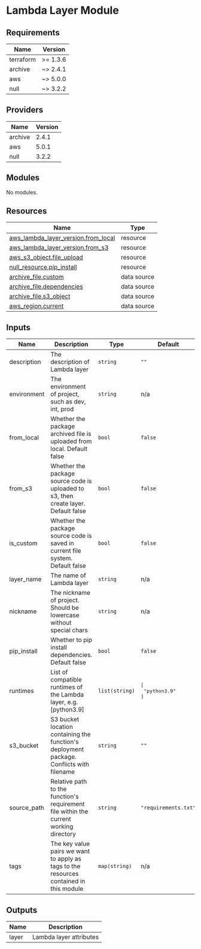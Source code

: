 # Lambda Layer Module

## Requirements

| Name      | Version  |
| --------- | -------- |
| terraform | >= 1.3.6 |
| archive   | ~> 2.4.1 |
| aws       | ~> 5.0.0 |
| null      | ~> 3.2.2 |

## Providers

| Name    | Version |
| ------- | ------- |
| archive | 2.4.1   |
| aws     | 5.0.1   |
| null    | 3.2.2   |

## Modules

No modules.

## Resources

| Name                                                                                                                                    | Type        |
| --------------------------------------------------------------------------------------------------------------------------------------- | ----------- |
| [aws_lambda_layer_version.from_local](https://registry.terraform.io/providers/hashicorp/aws/latest/docs/resources/lambda_layer_version) | resource    |
| [aws_lambda_layer_version.from_s3](https://registry.terraform.io/providers/hashicorp/aws/latest/docs/resources/lambda_layer_version)    | resource    |
| [aws_s3_object.file_upload](https://registry.terraform.io/providers/hashicorp/aws/latest/docs/resources/s3_object)                      | resource    |
| [null_resource.pip_install](https://registry.terraform.io/providers/hashicorp/null/latest/docs/resources/resource)                      | resource    |
| [archive_file.custom](https://registry.terraform.io/providers/hashicorp/archive/latest/docs/data-sources/file)                          | data source |
| [archive_file.dependencies](https://registry.terraform.io/providers/hashicorp/archive/latest/docs/data-sources/file)                    | data source |
| [archive_file.s3_object](https://registry.terraform.io/providers/hashicorp/archive/latest/docs/data-sources/file)                       | data source |
| [aws_region.current](https://registry.terraform.io/providers/hashicorp/aws/latest/docs/data-sources/region)                             | data source |

## Inputs

| Name         | Description                                                                              | Type           | Default                            | Required |
| ------------ | ---------------------------------------------------------------------------------------- | -------------- | ---------------------------------- | :------: |
| description  | The description of Lambda layer                                                          | `string`       | `""`                               |    no    |
| environment  | The environment of project, such as dev, int, prod                                       | `string`       | n/a                                |   yes    |
| from\_local  | Whether the package archived file is uploaded from local. Default false                  | `bool`         | `false`                            |    no    |
| from\_s3     | Whether the package source code is uploaded to s3, then create layer. Default false      | `bool`         | `false`                            |    no    |
| is\_custom   | Whether the package source code is saved in current file system. Default false           | `bool`         | `false`                            |    no    |
| layer\_name  | The name of Lambda layer                                                                 | `string`       | n/a                                |   yes    |
| nickname     | The nickname of project. Should be lowercase without special chars                       | `string`       | n/a                                |   yes    |
| pip\_install | Whether to pip install dependencies. Default false                                       | `bool`         | `false`                            |    no    |
| runtimes     | List of compatible runtimes of the Lambda layer, e.g. [python3.9]                        | `list(string)` | <pre>[<br>  "python3.9"<br>]</pre> |    no    |
| s3\_bucket   | S3 bucket location containing the function's deployment package. Conflicts with filename | `string`       | `""`                               |    no    |
| source\_path | Relative path to the function's requirement file within the current working directory    | `string`       | `"requirements.txt"`               |    no    |
| tags         | The key value pairs we want to apply as tags to the resources contained in this module   | `map(string)`  | n/a                                |   yes    |

## Outputs

| Name  | Description             |
| ----- | ----------------------- |
| layer | Lambda layer attributes |
